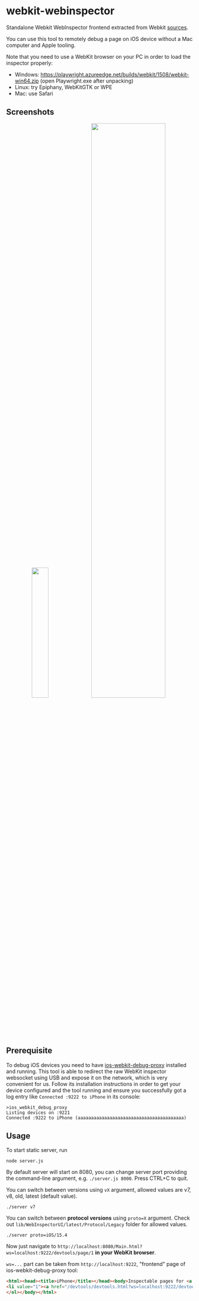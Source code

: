 # webkit-webinspector
Standalone Webkit WebInspector frontend extracted from Webkit [sources](http://trac.webkit.org/browser/trunk/Source/WebInspectorUI).

You can use this tool to remotely debug a page on iOS device without a Mac computer and Apple tooling.

Note that you need to use a WebKit browser on your PC in order to load the inspector properly:
* Windows: https://playwright.azureedge.net/builds/webkit/1508/webkit-win64.zip (open Playwright.exe after unpacking)
* Linux: try Epiphany, WebKitGTK or WPE
* Mac: use Safari

## Screenshots

<p float="left" align="middle">
  <img src="https://user-images.githubusercontent.com/5182588/183248629-dadf0a22-8b00-475c-9dad-03340f109e09.png" width="30%" />
  <img src="https://user-images.githubusercontent.com/5182588/183248791-6cbd8e13-5bba-4055-bd08-0a02382b184b.png" width="63%"  /> 
</p>


## Prerequisite
To debug iOS devices you need to have [ios-webkit-debug-proxy](https://github.com/google/ios-webkit-debug-proxy) installed and running. This tool is able to redirect the raw WebKit inspector websocket using USB and expose it on the network, which is very convenient for us. Follow its installation instructions in order to get your device configured and the tool running and ensure you successfully got a log entry like `Connected :9222 to iPhone` in its console:
```
>ios_webkit_debug_proxy
Listing devices on :9221
Connected :9222 to iPhone (aaaaaaaaaaaaaaaaaaaaaaaaaaaaaaaaaaaaaaaa)
```

## Usage
To start static server, run

    node server.js

By default server will start on 8080, you can change server port providing the command-line argument, e.g. `./server.js 8000`. Press CTRL+C to quit.

You can switch between versions using `vX` argument, allowed values are v7, v8, old, latest (default value).

    ./server v7
    
You can switch between **protocol versions** using `proto=X` argument. Check out `lib/WebInspectorUI/latest/Protocol/Legacy` folder for allowed values.

    ./server proto=iOS/15.4

Now just navigate to `http://localhost:8080/Main.html?ws=localhost:9222/devtools/page/1` **in your WebKit browser**.

`ws=...` part can be taken from `http://localhost:9222`, "frontend" page of ios-webkit-debug-proxy tool:
```html
<html><head><title>iPhone</title></head><body>Inspectable pages for <a title="aaaaaaaaaaaaaaaaaaaaaaaaaaaaaaaaaaaaaaaa">iPhone</a>:<p><ol>
<li value="1"><a href="/devtools/devtools.html?ws=localhost:9222/devtools/page/1" title="">about:blank</a></li>
</ol></body></html>
```
